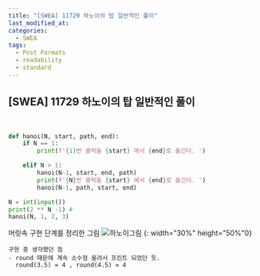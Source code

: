 ```yaml
---
title: "[SWEA] 11729 하노이의 탑 일반적인 풀이"
last_modified_at: 
categories:
  - SWEA
tags:
  - Post Formats
  - readability
  - standard
---
```



##  **[SWEA] 11729 하노이의 탑 일반적인 풀이**
<br>

```python
def hanoi(N, start, path, end):
    if N == 1:
        print(f'{1}번 블럭을 {start} 에서 {end}로 옮긴다. ')

    elif N > 1:
        hanoi(N-1, start, end, path)
        print(f'{N}번 블럭을 {start} 에서 {end}로 옮긴다. ')
        hanoi(N-1, path, start, end)

N = int(input())
print(2 ** N -1) # 
hanoi(N, 1, 2, 3)
```
머릿속 구현 단계를 정리한 그림 
![하노이그림](../photos/images/11729_image1.jpeg) {: width="30%" height="50%"0}

```
구현 중 생각했던 점
- round 때문에 계속 소수점 올려서 프린트 되었던 듯. 
  round(3.5) = 4 , round(4.5) = 4 

```
